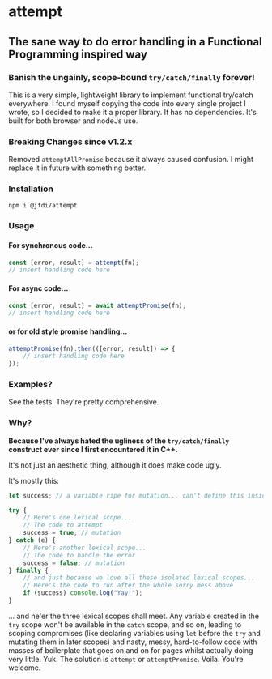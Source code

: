# attempt

## The sane way to do error handling in a Functional Programming inspired way

### Banish the ungainly, scope-bound `try/catch/finally` forever!

This is a very simple, lightweight library to implement functional try/catch everywhere. I found myself copying the code into every single project I wrote, so I decided to make it a proper library. It has no dependencies. It's built for both browser and nodeJs use.

### Breaking Changes since v1.2.x

Removed `attemptAllPromise` because it always caused confusion. I might replace it in future with something better.

### Installation

`npm i @jfdi/attempt`

### Usage

#### For synchronous code...

```javascript
const [error, result] = attempt(fn);
// insert handling code here
```

#### For async code...

```javascript
const [error, result] = await attemptPromise(fn);
// insert handling code here
```

#### or for old style promise handling...

```javascript
attemptPromise(fn).then(([error, result]) => {
    // insert handling code here
});
```

### Examples?

See the tests. They're pretty comprehensive.

### Why?

**Because I've always hated the ugliness of the `try/catch/finally` construct ever since I first encountered it in C++.**

It's not just an aesthetic thing, although it does make code ugly.

It's mostly this:

```javascript
let success; // a variable ripe for mutation... can't define this inside any scope below or it'll be unavailable in the others

try {
    // Here's one lexical scope...
    // The code to attempt
    success = true; // mutation
} catch (e) {
    // Here's another lexical scope...
    // The code to handle the error
    success = false; // mutation
} finally {
    // and just because we love all these isolated lexical scopes...
    // Here's the code to run after the whole sorry mess above
    if (success) console.log("Yay!");
}
```

... and ne'er the three lexical scopes shall meet. Any variable created in the `try` scope won't be available in the `catch` scope, and so on, leading to scoping compromises (like declaring variables using `let` before the `try` and mutating them in later scopes) and nasty, messy, hard-to-follow code with masses of boilerplate that goes on and on for pages whilst actually doing very little. Yuk. The solution is `attempt` or `attemptPromise`. Voila. You're welcome.
